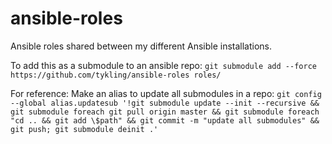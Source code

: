 # ansible-roles
Ansible roles shared between my different Ansible installations.

To add this as a submodule to an ansible repo:
```git submodule add --force https://github.com/tykling/ansible-roles roles/```

For reference: Make an alias to update all submodules in a repo:
```git config --global alias.updatesub '!git submodule update --init --recursive && git submodule foreach git pull origin master && git submodule foreach "cd .. && git add \$path" && git commit -m "update all submodules" && git push; git submodule deinit .'```

